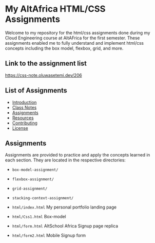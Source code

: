 # My AltAfrica HTML/CSS Assignments

Welcome to my repository for the html/css assignments done during my Cloud Engineering course at AltAFrica for the first semester. These assignments enabled me to fully understand and implement html/css concepts including the box model, flexbox, grid, and more.

## Link to the assignment list
https://css-note.oluwasetemi.dev/206

## List of Assignments

- [Introduction](#index.html)
- [Class Notes](#class-notes)
- [Assignments](#assignments)
- [Resources](#resources)
- [Contributing](#contributing)
- [License](#license)



## Assignments

Assignments are provided to practice and apply the concepts learned in each section. They are located in the respective directories:

- `box-model-assignment/`
- `flexbox-assignment/`
- `grid-assignment/`
- `stacking-context-assignment/`

- `html/index.html` My personal portfolio landing page
- `html/Css1.html` Box-model
- `html/form.html` AltSchool Africa Signup page replica
- `html/form2.html` Mobile Signup form

